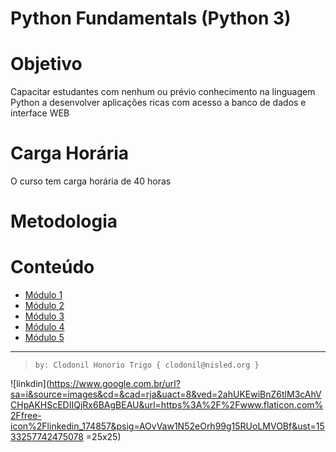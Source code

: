 Python Fundamentals (Python 3)
===============

# Objetivo
Capacitar estudantes com nenhum ou prévio conhecimento na linguagem Python a desenvolver aplicações ricas com acesso a banco de dados e interface WEB

# Carga Horária  
O curso tem carga horária de 40 horas

# Metodologia



# Conteúdo

* [Módulo 1](modulo1/README.md)
* [Módulo 2](modulo2/README.md)
* [Módulo 3](modulo3/README.md)
* [Módulo 4](modulo4/README.md)
* [Módulo 5](modulo5/README.md)


*** 
> `by: Clodonil Honorio Trigo { clodonil@nisled.org }`

![linkdin](https://www.google.com.br/url?sa=i&source=images&cd=&cad=rja&uact=8&ved=2ahUKEwiBnZ6tlM3cAhVCHpAKHScEDIIQjRx6BAgBEAU&url=https%3A%2F%2Fwww.flaticon.com%2Ffree-icon%2Flinkedin_174857&psig=AOvVaw1N52eOrh99g15RUoLMVOBf&ust=1533257742475078 =25x25)
